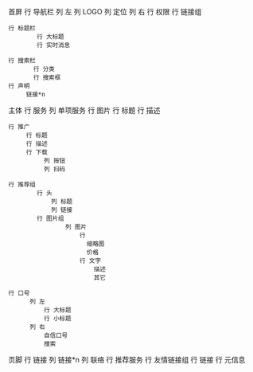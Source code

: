 首屏
    行 导航栏
            列 左
              列 LOGO
              列 定位
            列 右
              行 权限
              行 链接组

    行 标题栏
            行 大标题
            行 实时消息

    行 搜索栏
           行 分类
           行 搜索框
    行 声明
         链接*n

主体
    行 服务
          列 单项服务
                  行 图片
                  行 标题
                  行 描述
            
                
    行 推广
         行 标题
         行 描述
         行 下载
              列 按钮
              列 扫码

    行 推荐组
            行 头
                列 标题
                列 链接
            行 图片组
                    列 图片
                        行
                          缩略图
                          价格
                        行 文字
                            描述
                            其它

    行 口号
          列 左
              行 大标题
              行 小标题
          列 右
              自信口号
              搜索


页脚
   行 链接 
        列 链接*n
        列 联络
   行 推荐服务
        行 友情链接组
        行 链接
   行 元信息
 
 
